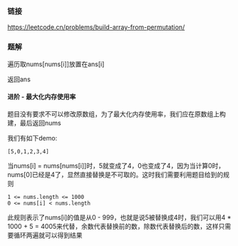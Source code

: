 ### 链接
https://leetcode.cn/problems/build-array-from-permutation/

### 题解
遍历取nums[nums[i]]放置在ans[i]

返回ans

#### 进阶 - 最大化内存使用率
题目没有要求不可以修改原数组，为了最大化内存使用率，我们应在原数组上构建，最后返回nums

我们有如下demo:
```
[5,0,1,2,3,4]
```
当nums[i] = nums[nums[i]]时，5就变成了4，0也变成了4，因为当计算0时，nums[0]已经是4了，显然直接替换是不可取的。这时我们需要利用题目给到的规则
```
1 <= nums.length <= 1000
0 <= nums[i] < nums.length
```
此规则表示了nums[i]的值是从0 - 999，也就是说5被替换成4时，我们可以用4 * 1000 + 5 = 4005来代替，余数代表替换前的数，除数代表替换后的数，这样只需要循环两遍就可以得到结果
